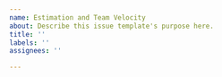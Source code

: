 ```yaml
---
name: Estimation and Team Velocity
about: Describe this issue template's purpose here.
title: ''
labels: ''
assignees: ''

---
```



